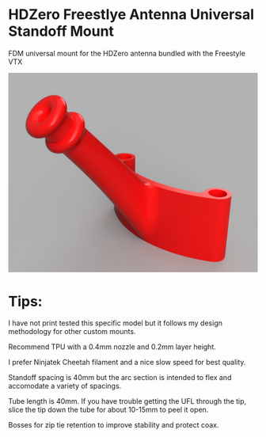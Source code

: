 # HDZero Freestlye Antenna Universal Standoff Mount

FDM universal mount for the HDZero antenna bundled with the Freestyle VTX

![Rendering](Render01.jpg)

# Tips:

I have not print tested this specific model but it follows my design methodology for other custom mounts.

Recommend TPU with a 0.4mm nozzle and 0.2mm layer height.

I prefer Ninjatek Cheetah filament and a nice slow speed for best quality.

Standoff spacing is 40mm but the arc section is intended to flex and accomodate a variety of spacings.

Tube length is 40mm. If you have trouble getting the UFL through the tip, slice the tip down the tube for about 10-15mm to peel it open.

Bosses for zip tie retention to improve stability and protect coax.
